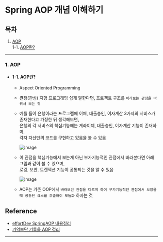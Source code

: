 # Spring AOP 개념 이해하기
## 목차
1. [AOP](#1-aop)     
1-1. [AOP란?](#1-1-aop란)    

***
### 1. AOP
  - #### 1-1. AOP란?
    - Aspect Oriented Programming
    
    - 관점(관심) 지향 프로그래밍 쉽게 말한다면, 프로젝트 구조를 `바라보는 관점을 바꿔서 보는 것`  
    
    - 예를 들어 은행이라는 프로그램에 이체, 대출승인, 이자계산 3가지의 서비스가 존재한다고 가정한 뒤 생각해보면,  
      은행의 각 서비스의 핵심기능에는 계좌이체, 대출승인, 이자계산 기능이 존재하며,   
      각자 자신만의 코드를 구현하고 있음을 볼 수 있음  
      
      ![image](https://user-images.githubusercontent.com/65080004/118761333-31400980-b8af-11eb-849d-3c07c93cfd05.png)  
    
    - 이 관점을 핵심기능에서 보는게 아닌 부가기능적인 관점에서 바라본다면 아래 그림과 같이 볼 수 있으며,  
      로깅, 보안, 트랜잭션 기능이 공통되는 것을 알 수 있음
      
      ![image](https://user-images.githubusercontent.com/65080004/118762052-84668c00-b8b0-11eb-9853-da5f5496a9d0.png)  

    - AOP는 기존 OOP에서 `바라보던 관점을 다르게 하여 부가기능적인 관점에서 보았을때 공통된 요소를 추출하여 모듈화` 하자는 것
   
## Reference
 - [effortDev SpringAOP 내용정리](https://shlee0882.tistory.com/206)    
 - [기억보단 기록을 AOP 정리](https://jojoldu.tistory.com/71?category=635883)  
***
